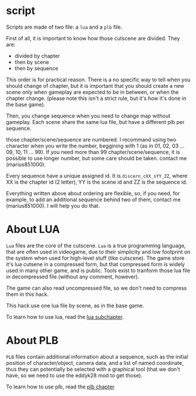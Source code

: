 # script

Scripts are made of two file: a `lua` and a `plb` file.

First of all, it is important to know how those cutscene are divided. They are:
- divided by chapter
- then by scene
- then by sequence

This order is for practical reason. There is a no specific way to tell when you should change of chapter, but it is important that you should create a new scene only when gameplay are expected to be in between, or when the chapter change. (please note this isn't a strict rule, but it's how it's done in the base game).

Then, you change sequence when you need to change map without gameplay. Each scene share the same lua file, but have a different plb per sequence.

those chapter/scene/sequence are numbered. I recommand using two character when you write the number, beggining with 1 (as in 01, 02, 03 ... 09, 10, 11 ... 99). If you need more than 99 chapter/scene/sequence, it is possible to use longer number, but some care should be taken. contact me (marius851000).

Every sequence have a unique assigned id. It is `discern_cXX_sYY_ZZ`, where XX is the chapter id (2 letter), YY is the scene id and ZZ is the sequence id.

Everything written above about ordering are flexible, so, if you need, for example, to add an additional sequence behind two of them, contact me (marius851000). I will help you do that.

# About LUA
`Lua` files are the core of the cutscene. `Lua` is a true programming language, that are often used in videogame, due to their simplicity and low footprint on the system when used for high-level stuff (like cutscene). The game store it's lua cutsene in a compressed form, but that compressed form is widely used in many other game, and is public. Tools exist to tranform those lua file in decompressed file (without any comment, however).

The game can also read uncompressed file, so we don't need to compress them in this hack.

This hack use one lua file by scene, as in the base game.

To learn how to use lua, read the [lua subchapter](./script/lua.md).

# About PLB
`PLB` files contain additional information about a sequence, such as the initial position of character/object, camera data, and a list of named coordinate, thus they can potentially be selected with a graphical tool (that we don't have, so we need to use the eddyk28 mod to get those).

To learn how to use plb, read the [plb chapter](./script/plb.md)
